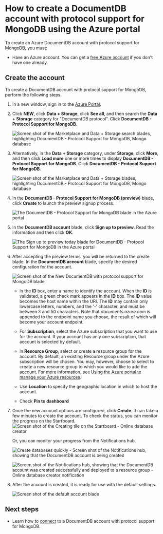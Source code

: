 <properties 
	pageTitle="Create a DocumentDB account with protocol support for MongoDB | Microsoft Azure" 
	description="Learn how to create a DocumentDB account with protocol support for MongoDB, now available for preview." 
	services="documentdb" 
	authors="stephbaron" 
	manager="jhubbard" 
	editor="" 
	documentationCenter=""/>

<tags 
	ms.service="documentdb" 
	ms.workload="data-services" 
	ms.tgt_pltfrm="na" 
	ms.devlang="na" 
	ms.topic="article" 
	ms.date="05/31/2016" 
	ms.author="stbaro"/>

# How to create a DocumentDB account with protocol support for MongoDB using the Azure portal

To create an Azure DocumentDB account with protocol support for MongoDB, you must:

- Have an Azure account. You can get a [free Azure account](https://azure.microsoft.com/free/) if you don't have one already.

## Create the account  

To create a DocumentDB account with protocol support for MongoDB, perform the following steps.

1. In a new window, sign in to the [Azure Portal](https://portal.azure.com).
2. Click **NEW**, click **Data + Storage**, click **See all**, and then search the **Data + Storage** category for "DocumentDB protocol". Click **DocumentDB - Protocol Support for MongoDB**.

	![Screen shot of the Marketplace and Data + Storage search blades, highlighting DocumentDB - Protocol Support for MongoDB, Mongo database](./media/documentdb-create-mongodb-account/marketplacegallery2.png)

3. Alternatively, in the **Data + Storage** category, under **Storage**, click **More**, and then click **Load more** one or more times to display **DocumentDB - Protocol Support for MongoDB**. Click **DocumentDB - Protocol Support for MongoDB**.

	![Screen shot of the Marketplace and Data + Storage blades, highlighting DocumentDB - Protocol Support for MongoDB, Mongo database](./media/documentdb-create-mongodb-account/marketplacegallery1.png)

4. In the **DocumentDB - Protocol Support for MongoDB (preview)** blade, click **Create** to launch the preview signup process.

	![The DocumentDB - Protocol Support for MongoDB blade in the Azure portal](./media/documentdb-create-mongodb-account/marketplacegallery3.png)

5. In the **DocumentDB account** blade, click **Sign up to preview**. Read the information and then click **OK**.

	![The Sign up to preview today blade for DocumentDB - Protocol Support for MongoDB in the Azure portal](./media/documentdb-create-mongodb-account/registerforpreview.png)

6.  After accepting the preview terms, you will be returned to the create blade.  In the **DocumentDB account** blade, specify the desired configuration for the account.

	![Screen shot of the New DocumentDB with protocol support for MongoDB blade](./media/documentdb-create-mongodb-account/create-documentdb-mongodb-account.png)


	- In the **ID** box, enter a name to identify the account.  When the **ID** is validated, a green check mark appears in the **ID** box. The **ID** value becomes the host name within the URI. The **ID** may contain only lowercase letters, numbers, and the '-' character, and must be between 3 and 50 characters. Note that *documents.azure.com* is appended to the endpoint name you choose, the result of which will become your account endpoint.

	- For **Subscription**, select the Azure subscription that you want to use for the account. If your account has only one subscription, that account is selected by default.

	- In **Resource Group**, select or create a resource group for the account.  By default, an existing Resource group under the Azure subscription will be chosen.  You may, however, choose to select to create a new resource group to which you would like to add the account. For more information, see [Using the Azure portal to manage your Azure resources](resource-group-portal.md).

	- Use **Location** to specify the geographic location in which to host the account.
   
	- Check **Pin to dashboard** 

7.	Once the new account options are configured, click **Create**.  It can take a few minutes to create the account.  To check the status, you can monitor the progress on the Startboard.  
	![Screen shot of the Creating tile on the Startboard - Online database creator](./media/documentdb-create-mongodb-account/create-nosql-db-databases-json-tutorial-3.png)  

	Or, you can monitor your progress from the Notifications hub.  

	![Create databases quickly - Screen shot of the Notifications hub, showing that the DocumentDB account is being created](./media/documentdb-create-mongodb-account/create-nosql-db-databases-json-tutorial-4.png)  

	![Screen shot of the Notifications hub, showing that the DocumentDB account was created successfully and deployed to a resource group - Online database creator notification](./media/documentdb-create-mongodb-account/create-nosql-db-databases-json-tutorial-5.png)

8.	After the account is created, it is ready for use with the default settings. 

	![Screen shot of the default account blade](./media/documentdb-create-mongodb-account/defaultaccountblades.png)
	

## Next steps


- Learn how to [connect](documentdb-connect-mongodb-account.md) to a DocumentDB account with protocol support for MongoDB.

 
